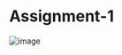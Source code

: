 # Assignment-1
![image](https://github.com/Muji90/Assignment-1/assets/145510715/13d0981d-e948-421e-85d6-af3be0dca4d4)
